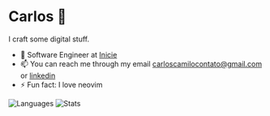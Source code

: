 # Carlos 👋 

I craft some digital stuff.

- 🔭 Software Engineer at [Inicie](https://inicie.digital/)  
- 📫 You can reach me through my email carloscamilocontato@gmail.com or [linkedin](https://www.linkedin.com/in/carloshcamilo/)  
- ⚡ Fun fact: I love neovim

![Languages](https://github-readme-stats.vercel.app/api/top-langs?username=kalogs-c&show_icons=true&locale=en&layout=compact)
![Stats](https://github-readme-stats.vercel.app/api?username=kalogs-c&show_icons=true&locale=en)

